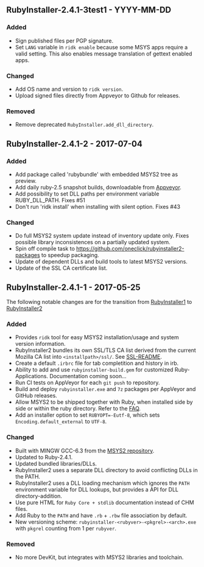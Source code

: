 ## RubyInstaller-2.4.1-3test1 - YYYY-MM-DD

### Added
- Sign published files per PGP signature.
- Set `LANG` variable in `ridk enable` because some MSYS apps require a valid setting.
  This also enables message translation of gettext enabled apps.

### Changed
- Add OS name and version to `ridk version`.
- Upload signed files directly from Appveyor to Github for releases.

### Removed
- Remove deprecated `RubyInstaller.add_dll_directory`.


## RubyInstaller-2.4.1-2 - 2017-07-04

### Added
- Add package called 'rubybundle' with embedded MSYS2 tree as preview.
- Add daily ruby-2.5 snapshot builds, downloadable from [Appveyor](https://ci.appveyor.com/project/larskanis/rubyinstaller2-hbuor/branch/master).
- Add possibility to set DLL paths per environment variable RUBY_DLL_PATH. Fixes #51
- Don't run 'ridk install' when installing with silent option. Fixes #43

### Changed
- Do full MSYS2 system update instead of inventory update only.
  Fixes possible library inconsistences on a partially updated system.
- Spin off compile task to https://github.com/oneclick/rubyinstaller2-packages to speedup packaging.
- Update of dependent DLLs and build tools to latest MSYS2 versions.
- Update of the SSL CA certificate list.


## RubyInstaller-2.4.1-1 - 2017-05-25

The following notable changes are for the transition from [RubyInstaller1](https://github.com/oneclick/rubyinstaller) to [RubyInstaller2](https://github.com/oneclick/rubyinstaller2)

### Added
- Provides `ridk` tool for easy MSYS2 installation/usage and system version information.
- RubyInstaller2 bundles its own SSL/TLS CA list derived from the current Mozilla CA list into `<installpath>/ssl/`. See [SSL-README](https://github.com/larskanis/rubyinstaller2/blob/master/resources/ssl/README-SSL.md).
- Create a default `.irbrc` file for tab completition and history in irb.
- Ability to add and use `rubyinstaller-build.gem` for customized Ruby-Applications. Documentation coming soon...
- Run CI tests on AppVeyor for each `git push` to repository.
- Build and deploy `rubyinstaller.exe` and `7z` packages per AppVeyor and GitHub releases.
- Allow MSYS2 to be shipped together with Ruby, when installed side by side or within the ruby directory.
  Refer to the [FAQ](https://github.com/oneclick/rubyinstaller2/wiki/FAQ#user-content-portable-install).
- Add an installer option to set `RUBYOPT=-Eutf-8`, which sets `Encoding.default_external` to `UTF-8`.

### Changed
- Built with MINGW GCC-6.3 from the [MSYS2 repository](https://github.com/Alexpux/MINGW-packages).
- Updated to Ruby-2.4.1.
- Updated bundled libraries/DLLs.
- RubyInstaller2 uses a separate DLL directory to avoid conflicting DLLs in the PATH.
- RubyInstaller2 uses a DLL loading mechanism which ignores the `PATH` environment variable for DLL lookups, but provides a API for DLL directory-addition.
- Use pure HTML for `Ruby Core + stdlib` documentation instead of CHM files.
- Add Ruby to the `PATH` and have `.rb` + `.rbw` file association by default.
- New versioning scheme: `rubyinstaller-<rubyver>-<pkgrel>-<arch>.exe` with `pkgrel` counting from 1 per `rubyver`.

### Removed
- No more DevKit, but integrates with MSYS2 libraries and toolchain.
